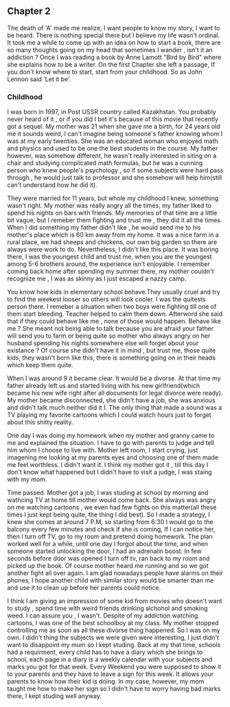 ## Chapter 2
The death of 'A' made me realize, I want people to know my story, I want to be heard. There is nothing special there but I believe my life wasn't ordinal. It took me a while to come up with an idea on how to start a book, there are so many thoughts going on my head that sometimes I wander , isn't it an addiction ? Once I was reading a book by  Anne Lamott "Bird by Bird" where she explains how to be a writer. On the first Chapter she left a passage, If you don't know where to start, start from your childhood. So as John Lennon said 'Let it be'.

### Childhood
I was born in 1997, in Post USSR country called Kazakhstan. You probably never heard of it , or if you did I bet it's because of this movie that recently got a sequel. My mother was 21 when she gave me a birth, for 24 years old me it sounds weird, I can't imagine being someone's father knowing whom I was at my early twenties.
She was an educated woman who enjoyed math and physics and used to be one the best students in the course. My father however, was somehow different, he wasn't really interested in siting on a chair and studying complicated math formulas, but he was a cunning person who knew people's psychology , so if some subjects were hard pass through , he would just talk to professor and she somehow will help him(still can't understand how he did it).

They were married for 11 years, but whole my childhood I knew, something wasn't right. My mother was really angry all the times, my father liked to spend his nights on bars with friends. My memories of that time are a little bit vague, but I remeber them fighting and trust me , they did it all the times. When I did something my father didn't like , he would send me to his mother's place which is 60 km away from my home. It was a nice farm in a rural place, we had sheeps and chickens, our own big garden so there are always were work to do. Nevertheless, I didn't like this place. It was boring there, I was the youngest child and trust me, when you are the youngest among 5-6 brothers around, the experience isn't enjoyable.
I remember coming back home after spending my summer there, my mother couldn't recognize me , I was as skinny as I just escaped a nazzy camp. 

You know how kids in elementary school behave.They usually cruel and try to find the weekest looser so others will look cooler. I was the quitests person there. I remeber a situation when two boys were fighting till one of them start bleeding. 
Teacher helped to calm them down. Afterword she said that if they could behave like me , none of those would happen. Behave like me ? She meant not being able to talk because you are afraid your father will send you to farm or being quite so mother who always angry on her husband spending his nights somewhere else will forget about your existance ? Of course she didn't have it in mind , but trust me, those quite kids, they wasn't born like this, there is something going on in their heads which keep them quite.

When I was around 9 it became clear. It would be a divorse. At that time my father already left us and started living with his new girlfriend(which became his new wife right after all documents for legal divorce were ready). My mother became disconnected, she didn't have a job, she was anxious and didn't talk much neither did it I. The only thing that made a sound was a TV playing my favorite cartoons which I could watch hours just to forget about this shitty reality.

One day I was doing my homework when my mother and granny came to me and explained the situation. I have to go with parents to judge and tell him whom I choose to live with. Mother left room, I start crying, just imagening me looking at my parents eyes and choosing one of them made me feel worthless. I didn't want it. I think my mother got it , till this day I don't know what happened but I didn't have to visit a judge, I was staing with my mom.

Time passed. Mother got a job, I was studing at school by morning and wathcing TV at home till mother would come back. She always was angry on me watching cartoons , we even had few fights on this matter(all these times I just kept being quite, the thing I did best). So I made a strategy, I knew she comes at around 7 P.M, so starting from 6:30 I would go to the balcony every few minutes and check if she is coming, If I can notice her, then I turn off TV, go to my room and pretend doing homework. The plan worked well for a while, until one day I forgot about the time, and when someone started unlocking the door, I had an adrenalin boost. In few seconds before door was opened I turn off tv, ran back to my room and picked up the book. Of course mother heard me running and so we got another fight all over again. I am glad nowadays people have alarms on their phones, I hope another child 
with similar story would be smarter than me and use it to clean up before her parents could notice.

I think I am giving an impression of some kid from movies who doesn't want to study , spend time with weird friends drinking alchohol and smoking weed. I can assure you , I wasn't. Despite of my addiction watching cartoons, I was one of the best schoolboy at my class.
My mother stopped controlling me as soon as all these divorse thing happened. So I was on my own. I didn't thing the subjects we were given were interesting, I just didn't want to 
disappoint my mum so I kept studing. Back at my that time, schools had a requirment, every child has to have a diary which she brings to school, each page in a diary is a weekly calendar with your subjects and marks you got for that week. Every Weekend you were supposed to show it to your parents and they have to leave a sign for this week. It allows your parents to know how their kid is doing. In my case, however, my mom taught me how to make her sign so I didn't have to worry having bad marks there, I kept studing well anyway.


